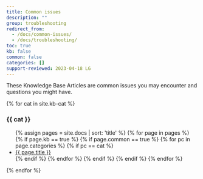 ```yaml
---
title: Common issues
description: ""
group: troubleshooting
redirect_from:
  - /docs/common-issues/
  - /docs/troubleshooting/
toc: true
kb: false
common: false
categories: []
support-reviewed: 2023-04-18 LG
---
```


These Knowledge Base Articles are common issues you may encounter and questions you might have.

{% for cat in site.kb-cat %}

### {{ cat }}

<ul>
    {% assign pages = site.docs | sort: 'title' %}
    {% for page in pages %}
        {% if page.kb == true %}
            {% if page.common == true %}
                {% for pc in page.categories %}
                    {% if pc == cat %}
                    <li><a href="{{site.baseurl}}{{page.url}}">{{ page.title }}</a></li>
                    {% endif %}   <!-- match category -->
                {% endfor %}  <!-- page-categories -->
            {% endif %}   <!-- common -->
        {% endif %}   <!-- kb -->
    {% endfor %}  <!-- page -->
</ul>
{% endfor %}  <!-- cat -->
